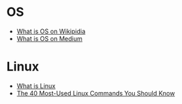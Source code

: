 # OS
- [What is OS on Wikipidia](https://en.wikipedia.org/wiki/Operating_system)
- [What is OS on Medium](https://medium.com/@202111039/operating-system-fundamentals-390e6096b4e9)

# Linux
- [What is Linux](https://www.linux.com/what-is-linux/)
- [The 40 Most-Used Linux Commands You Should Know ](https://kinsta.com/blog/linux-commands/)
